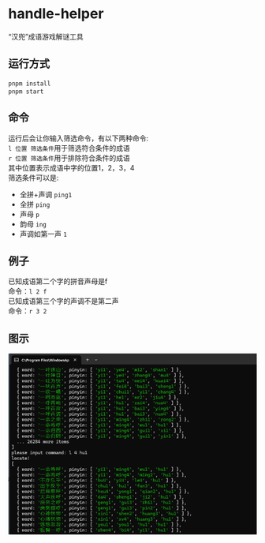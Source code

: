 # handle-helper
“汉兜”成语游戏解谜工具
## 运行方式
```
pnpm install
pnpm start
```
## 命令
运行后会让你输入筛选命令，有以下两种命令:<br>
`l 位置 筛选条件`用于筛选符合条件的成语<br>
`r 位置 筛选条件`用于排除符合条件的成语<br>
其中位置表示成语中字的位置1，2，3，4<br>
筛选条件可以是:<br>
- 全拼+声调 `ping1` <br>
- 全拼 `ping` <br>
- 声母 `p` <br>
- 韵母 `ing` <br>
- 声调如第一声 `1` <br>
## 例子
已知成语第二个字的拼音声母是f<br>
命令：`l 2 f` <br>
已知成语第三个字的声调不是第二声<br>
命令：`r 3 2` <br> 
## 图示
![](example.png)
